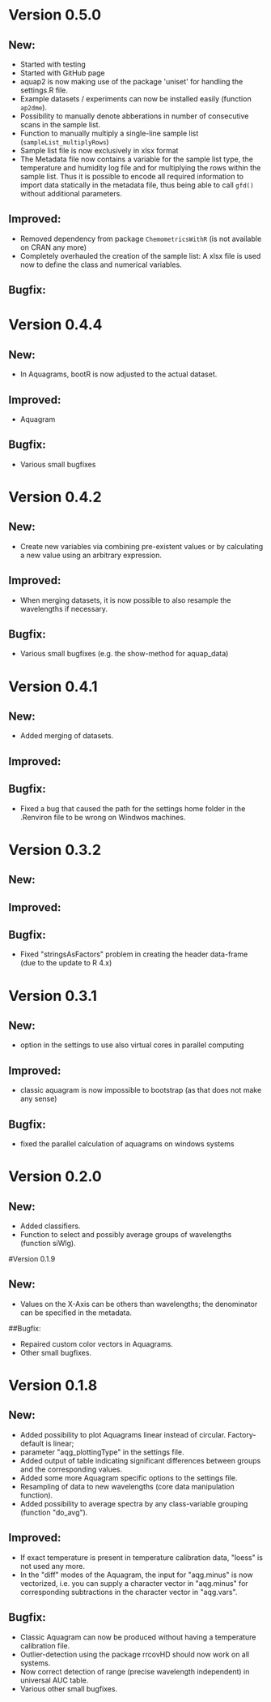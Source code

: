 # Version 0.5.0
## New:
* Started with testing
* Started with GitHub page
* aquap2 is now making use of the package 'uniset' for handling the settings.R file.
* Example datasets / experiments can now be installed easily (function `ap2dme`).
* Possibility to manually denote abberations in number of consecutive scans in the sample list. 
* Function to manually multiply a single-line sample list (`sampleList_multiplyRows`)
* Sample list file is now exclusively in xlsx format
* The Metadata file now contains a variable for the sample list type, the temperature and humidity log file and for multiplying the rows within the sample list. Thus it is possible to encode all required information to import data statically in the metadata file, thus being able to call `gfd()` without additional parameters.

## Improved:
* Removed dependency from package `ChemometricsWithR` (is not available on CRAN any more)
* Completely overhauled the creation of the sample list: A xlsx file is used now to define the class and numerical variables.

## Bugfix:




# Version 0.4.4
## New:
* In Aquagrams, bootR is now adjusted to the actual dataset.

## Improved: 
* Aquagram	

## Bugfix:
* Various small bugfixes



# Version 0.4.2
## New:
* Create new variables via combining pre-existent values or by calculating a new value using an arbitrary expression.

## Improved: 
* When merging datasets, it is now possible to also resample the wavelengths if necessary.	

## Bugfix:
* Various small bugfixes (e.g. the show-method for aquap_data)



# Version 0.4.1
## New:
* Added merging of datasets.	

## Improved:

## Bugfix:
* Fixed a bug that caused the path for the settings home folder in the .Renviron file to be wrong on Windwos machines.
	



# Version 0.3.2
## New:
	
## Improved:
	
## Bugfix:
* Fixed "stringsAsFactors" problem in creating the header data-frame (due to the update to R 4.x)
	



# Version 0.3.1
## New:
* option in the settings to use also virtual cores in parallel computing
	
## Improved:
* classic aquagram is now impossible to bootstrap (as that does not make any sense)
	
## Bugfix:
* fixed the parallel calculation of aquagrams on windows systems




# Version 0.2.0
## New:
* Added classifiers.
* Function to select and possibly average groups of wavelengths (function siWlg).




#Version 0.1.9
## New:
* Values on the X-Axis can be others than wavelengths; the denominator can be specified in the metadata.
	
##Bugfix:
* Repaired custom color vectors in Aquagrams.
* Other small bugfixes.



# Version 0.1.8
## New:	
* Added possibility to plot Aquagrams linear instead of circular. Factory-default is linear; 
* parameter "aqg_plottingType" in the settings file.
* Added output of table indicating significant differences between groups and the corresponding values.
* Added some more Aquagram specific options to the settings file.
* Resampling of data to new wavelengths (core data manipulation function).
* Added possibility to average spectra by any class-variable grouping (function "do_avg").
	
## Improved:
* If exact temperature is present in temperature calibration data, "loess" is not used any more.
* In the "diff" modes of the Aquagram, the input for "aqg.minus" is now vectorized, i.e. you can supply 
a character vector in "aqg.minus" for corresponding subtractions in the character vector in "aqg.vars".
		
## Bugfix:
* Classic Aquagram can now be produced without having a temperature calibration file.
* Outlier-detection using the package rrcovHD should now work on all systems.
* Now correct detection of range (precise wavelength independent) in universal AUC table.
* Various other small bugfixes.
